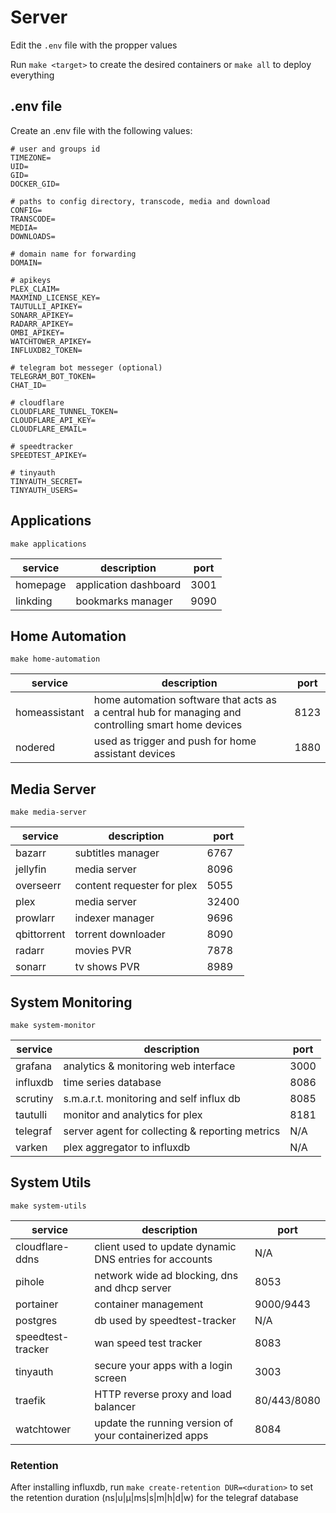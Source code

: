 # Server

Edit the `.env` file with the propper values

Run `make <target>` to create the desired containers or `make all` to deploy everything

## .env file

Create an .env file with the following values:

```shell
# user and groups id
TIMEZONE=
UID=
GID=
DOCKER_GID=

# paths to config directory, transcode, media and download
CONFIG=
TRANSCODE=
MEDIA=
DOWNLOADS=

# domain name for forwarding
DOMAIN=

# apikeys
PLEX_CLAIM=
MAXMIND_LICENSE_KEY=
TAUTULLI_APIKEY=
SONARR_APIKEY=
RADARR_APIKEY=
OMBI_APIKEY=
WATCHTOWER_APIKEY=
INFLUXDB2_TOKEN=

# telegram bot messeger (optional)
TELEGRAM_BOT_TOKEN=
CHAT_ID=

# cloudflare
CLOUDFLARE_TUNNEL_TOKEN=
CLOUDFLARE_API_KEY=
CLOUDFLARE_EMAIL=

# speedtracker
SPEEDTEST_APIKEY=

# tinyauth
TINYAUTH_SECRET=
TINYAUTH_USERS=
```

## Applications

`make applications`

| service  | description           | port |
| -------- | --------------------- | ---- |
| homepage | application dashboard | 3001 |
| linkding | bookmarks manager     | 9090 |

## Home Automation

`make home-automation`

| service       | description                                                                                         | port |
| ------------- | --------------------------------------------------------------------------------------------------- | ---- |
| homeassistant | home automation software that acts as a central hub for managing and controlling smart home devices | 8123 |
| nodered       | used as trigger and push for home assistant devices                                                 | 1880 |

## Media Server

`make media-server`

| service     | description                | port  |
| ----------- | -------------------------- | ----- |
| bazarr      | subtitles manager          | 6767  |
| jellyfin    | media server               | 8096  |
| overseerr   | content requester for plex | 5055  |
| plex        | media server               | 32400 |
| prowlarr    | indexer manager            | 9696  |
| qbittorrent | torrent downloader         | 8090  |
| radarr      | movies PVR                 | 7878  |
| sonarr      | tv shows PVR               | 8989  |

## System Monitoring

`make system-monitor`

| service  | description                                     | port |
| -------- | ----------------------------------------------- | ---- |
| grafana  | analytics & monitoring web interface            | 3000 |
| influxdb | time series database                            | 8086 |
| scrutiny | s.m.a.r.t. monitoring and self influx db        | 8085 |
| tautulli | monitor and analytics for plex                  | 8181 |
| telegraf | server agent for collecting & reporting metrics | N/A  |
| varken   | plex aggregator to influxdb                     | N/A  |

## System Utils

`make system-utils`

| service           | description                                            | port        |
| ----------------- | ------------------------------------------------------ | ----------- |
| cloudflare-ddns   | client used to update dynamic DNS entries for accounts | N/A         |
| pihole            | network wide ad blocking, dns and dhcp server          | 8053        |
| portainer         | container management                                   | 9000/9443   |
| postgres          | db used by speedtest-tracker                           | N/A         |
| speedtest-tracker | wan speed test tracker                                 | 8083        |
| tinyauth          | secure your apps with a login screen                   | 3003        |
| traefik           | HTTP reverse proxy and load balancer                   | 80/443/8080 |
| watchtower        | update the running version of your containerized apps  | 8084        |

### Retention

After installing influxdb, run `make create-retention DUR=<duration>` to set the retention duration (ns|u|µ|ms|s|m|h|d|w) for the telegraf database
